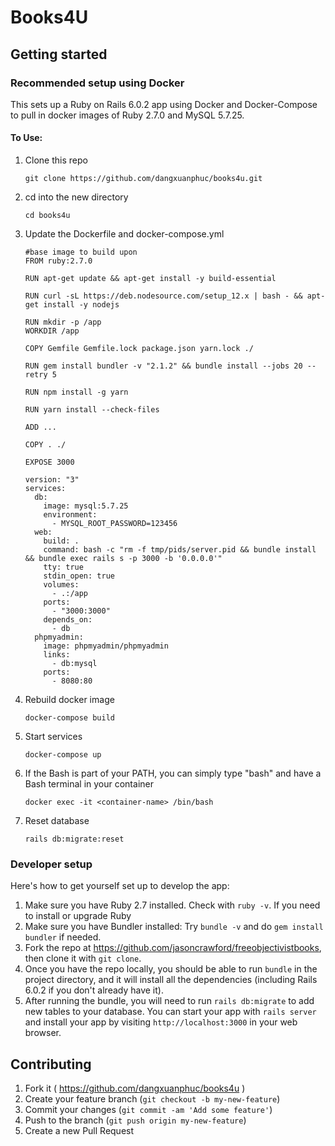 # Books4U

## Getting started

### Recommended setup using Docker
This sets up a Ruby on Rails 6.0.2 app using Docker and Docker-Compose to pull in docker images of Ruby 2.7.0 and MySQL 5.7.25.

#### To Use:

1. Clone this repo

   `git clone https://github.com/dangxuanphuc/books4u.git`

2. cd into the new directory

   `cd books4u`

3. Update the Dockerfile and docker-compose.yml

   ```
   #base image to build upon
   FROM ruby:2.7.0

   RUN apt-get update && apt-get install -y build-essential

   RUN curl -sL https://deb.nodesource.com/setup_12.x | bash - && apt-get install -y nodejs

   RUN mkdir -p /app
   WORKDIR /app

   COPY Gemfile Gemfile.lock package.json yarn.lock ./

   RUN gem install bundler -v "2.1.2" && bundle install --jobs 20 --retry 5

   RUN npm install -g yarn

   RUN yarn install --check-files

   ADD ...

   COPY . ./

   EXPOSE 3000
   ```

   ```
   version: "3"
   services:
     db:
       image: mysql:5.7.25
       environment:
         - MYSQL_ROOT_PASSWORD=123456
     web:
       build: .
       command: bash -c "rm -f tmp/pids/server.pid && bundle install && bundle exec rails s -p 3000 -b '0.0.0.0'"
       tty: true
       stdin_open: true
       volumes:
         - .:/app
       ports:
         - "3000:3000"
       depends_on:
         - db
     phpmyadmin:
       image: phpmyadmin/phpmyadmin
       links:
         - db:mysql
       ports:
         - 8080:80
   ```

4. Rebuild docker image

   `docker-compose build`

5. Start services

   `docker-compose up`

6. If the Bash is part of your PATH, you can simply type "bash" and have a Bash terminal in your container

   `docker exec -it <container-name> /bin/bash`

7. Reset database

   `rails db:migrate:reset`

### Developer setup

Here's how to get yourself set up to develop the app:

1. Make sure you have Ruby 2.7 installed. Check with `ruby -v`. If you need to install or upgrade Ruby
2. Make sure you have Bundler installed: Try `bundle -v` and do `gem install bundler` if needed.
3. Fork the repo at https://github.com/jasoncrawford/freeobjectivistbooks, then clone it with `git clone`.
4. Once you have the repo locally, you should be able to run `bundle` in the project directory, and it will install all the dependencies (including Rails 6.0.2 if you don't already have it).
5. After running the bundle, you will need to run `rails db:migrate` to add new tables to your database. You can start your app with `rails server` and install your app by visiting `http://localhost:3000` in your web browser.

## Contributing

1. Fork it ( https://github.com/dangxuanphuc/books4u )
2. Create your feature branch (`git checkout -b my-new-feature`)
3. Commit your changes (`git commit -am 'Add some feature'`)
4. Push to the branch (`git push origin my-new-feature`)
5. Create a new Pull Request
